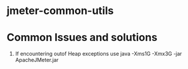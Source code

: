 # jmeter-common-utils



# Common Issues and solutions
1. If encountering outof Heap exceptions use
java -Xms1G -Xmx3G -jar ApacheJMeter.jar <regular params of jmeter>
